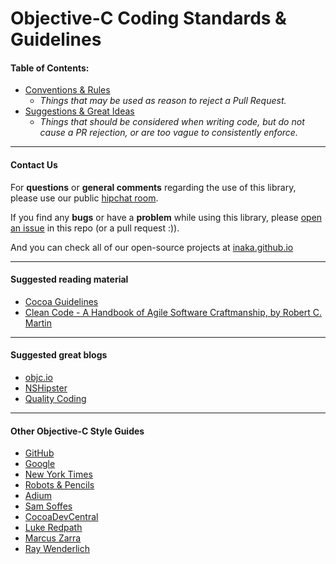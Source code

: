 Objective-C Coding Standards & Guidelines
=========================================

#### Table of Contents:
* [Conventions & Rules](rules.md) 
  * *Things that may be used as reason to reject a Pull Request.*
* [Suggestions & Great Ideas](suggestions.md)
  * *Things that should be considered when writing code, but do not cause a PR rejection, or are too vague to consistently enforce.*

***

#### Contact Us
For **questions** or **general comments** regarding the use of this library, please use our public [hipchat room](https://www.hipchat.com/gpBpW3SsT).

If you find any **bugs** or have a **problem** while using this library, please [open an issue](https://github.com/inaka/ios_guidelines/issues/new) in this repo (or a pull request :)).

And you can check all of our open-source projects at [inaka.github.io](http://inaka.github.io)

***

#### Suggested reading material
* [Cocoa Guidelines](https://developer.apple.com/library/mac/documentation/Cocoa/Conceptual/CodingGuidelines/CodingGuidelines.html)
* [Clean Code - A Handbook of Agile Software Craftmanship, by Robert C. Martin](https://www.ufm.edu/images/0/04/Clean_Code.pdf)

***

#### Suggested great blogs
* [objc.io](http://www.objc.io/)
* [NSHipster](http://nshipster.com/)
* [Quality Coding](http://qualitycoding.org/)

***

#### Other Objective-C Style Guides
* [GitHub](https://github.com/github/objective-c-conventions)
* [Google](http://google-styleguide.googlecode.com/svn/trunk/objcguide.xml)
* [New York Times](https://github.com/NYTimes/objective-c-style-guide)
* [Robots & Pencils](https://github.com/RobotsAndPencils/objective-c-style-guide)
* [Adium](https://trac.adium.im/wiki/CodingStyle)
* [Sam Soffes](https://gist.github.com/soffes/812796)
* [CocoaDevCentral](http://cocoadevcentral.com/articles/000082.php)
* [Luke Redpath](http://lukeredpath.co.uk/blog/my-objective-c-style-guide.html)
* [Marcus Zarra](http://www.cimgf.com/zds-code-style-guide/)
* [Ray Wenderlich](https://raw.githubusercontent.com/raywenderlich/objective-c-style-guide)
